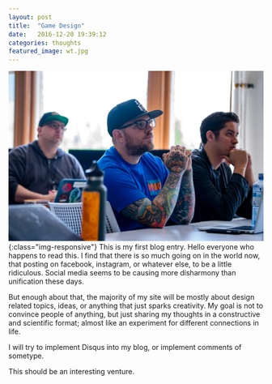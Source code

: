 ```yaml
---
layout: post
title:  "Game Design"
date:   2016-12-20 19:39:12
categories: thoughts
featured_image: wt.jpg
---
```


![image-title-here](/assets/images/wt.jpg){:class="img-responsive"}
This is my first blog entry. Hello everyone who happens to read this. I find that there is so much going on in the world now, that posting on facebook, instagram, or whatever else, to be a little ridiculous. Social media seems to be causing more disharmony than unification these days.

But enough about that, the majority of my site will be mostly about design related topics, ideas, or anything that just sparks creativity. My goal is not to convince people of anything, but just sharing my thoughts in a constructive and scientific format; almost like an experiment for different connections in life.

I will try to implement Disqus into my blog, or implement comments of sometype.

This should be an interesting venture.
